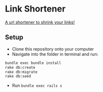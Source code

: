 # Link Shortener

[A url shortener to shrink your links!](https://toonlinks.herokuapp.com/)



## Setup

- Clone this repository onto your computer
- Navigate into the folder in terminal and run:

```bash
bundle exec bundle install
rake db:create
rake db:migrate
rake db:seed
```
- Run `bundle exec rails s`
